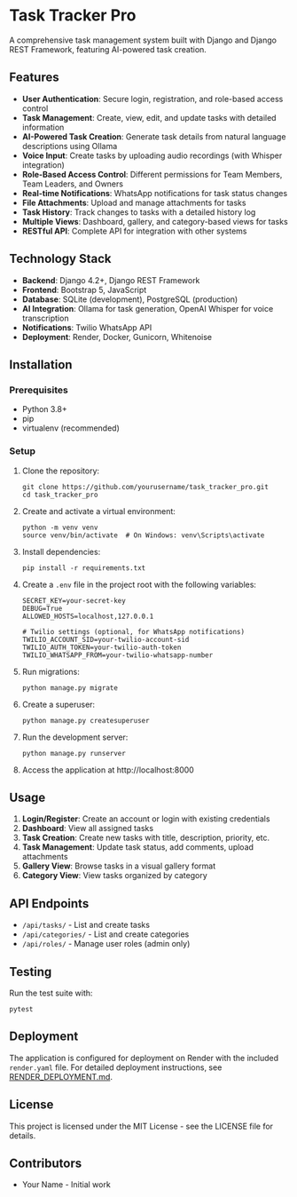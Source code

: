 # Task Tracker Pro

A comprehensive task management system built with Django and Django REST Framework, featuring AI-powered task creation.

## Features

- **User Authentication**: Secure login, registration, and role-based access control
- **Task Management**: Create, view, edit, and update tasks with detailed information
- **AI-Powered Task Creation**: Generate task details from natural language descriptions using Ollama
- **Voice Input**: Create tasks by uploading audio recordings (with Whisper integration)
- **Role-Based Access Control**: Different permissions for Team Members, Team Leaders, and Owners
- **Real-time Notifications**: WhatsApp notifications for task status changes
- **File Attachments**: Upload and manage attachments for tasks
- **Task History**: Track changes to tasks with a detailed history log
- **Multiple Views**: Dashboard, gallery, and category-based views for tasks
- **RESTful API**: Complete API for integration with other systems

## Technology Stack

- **Backend**: Django 4.2+, Django REST Framework
- **Frontend**: Bootstrap 5, JavaScript
- **Database**: SQLite (development), PostgreSQL (production)
- **AI Integration**: Ollama for task generation, OpenAI Whisper for voice transcription
- **Notifications**: Twilio WhatsApp API
- **Deployment**: Render, Docker, Gunicorn, Whitenoise

## Installation

### Prerequisites

- Python 3.8+
- pip
- virtualenv (recommended)

### Setup

1. Clone the repository:
   ```
   git clone https://github.com/yourusername/task_tracker_pro.git
   cd task_tracker_pro
   ```

2. Create and activate a virtual environment:
   ```
   python -m venv venv
   source venv/bin/activate  # On Windows: venv\Scripts\activate
   ```

3. Install dependencies:
   ```
   pip install -r requirements.txt
   ```

4. Create a `.env` file in the project root with the following variables:
   ```
   SECRET_KEY=your-secret-key
   DEBUG=True
   ALLOWED_HOSTS=localhost,127.0.0.1
   
   # Twilio settings (optional, for WhatsApp notifications)
   TWILIO_ACCOUNT_SID=your-twilio-account-sid
   TWILIO_AUTH_TOKEN=your-twilio-auth-token
   TWILIO_WHATSAPP_FROM=your-twilio-whatsapp-number
   ```

5. Run migrations:
   ```
   python manage.py migrate
   ```

6. Create a superuser:
   ```
   python manage.py createsuperuser
   ```

7. Run the development server:
   ```
   python manage.py runserver
   ```

8. Access the application at http://localhost:8000

## Usage

1. **Login/Register**: Create an account or login with existing credentials
2. **Dashboard**: View all assigned tasks
3. **Task Creation**: Create new tasks with title, description, priority, etc.
4. **Task Management**: Update task status, add comments, upload attachments
5. **Gallery View**: Browse tasks in a visual gallery format
6. **Category View**: View tasks organized by category

## API Endpoints

- `/api/tasks/` - List and create tasks
- `/api/categories/` - List and create categories
- `/api/roles/` - Manage user roles (admin only)

## Testing

Run the test suite with:
```
pytest
```

## Deployment

The application is configured for deployment on Render with the included `render.yaml` file. For detailed deployment instructions, see [RENDER_DEPLOYMENT.md](RENDER_DEPLOYMENT.md).

## License

This project is licensed under the MIT License - see the LICENSE file for details.

## Contributors

- Your Name - Initial work
